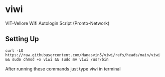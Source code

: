 # viwi
VIT-Vellore Wifi Autologin Script (Pronto-Network)

## Setting Up
```
curl -LO https://raw.githubusercontent.com/Manasvin5/viwi/refs/heads/main/viwi && sudo chmod +x viwi && sudo mv viwi /usr/bin 

```
After running these commands just type viwi in terminal
